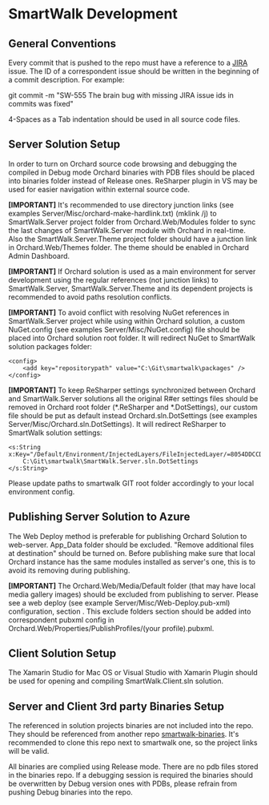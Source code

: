 SmartWalk Development
=====================

General Conventions
-------------------
Every commit that is pushed to the repo must have a reference to a [JIRA](https://smartwalk.atlassian.net) issue. The ID of a correspondent issue should be written in the beginning of a commit description. For example:

git commit -m "SW-555 The brain bug with missing JIRA issue ids in commits was fixed"

4-Spaces as a Tab indentation should be used in all source code files. 

Server Solution Setup
---------------------
In order to turn on Orchard source code browsing and debugging the compiled in Debug mode Orchard binaries with PDB files should be placed into binaries folder instead of Release ones. ReSharper plugin in VS may be used for easier navigation within external source code.

**[IMPORTANT]** It's recommended to use directory junction links (see examples Server/Misc/orchard-make-hardlink.txt) (mklink /j) to SmartWalk.Server project folder from Orchard.Web/Modules folder to sync the last changes of SmartWalk.Server module with Orchard in real-time. Also the SmartWalk.Server.Theme project folder should have a junction link in Orchard.Web/Themes folder. The theme should be enabled in Orchard Admin Dashboard.

**[IMPORTANT]** If Orchard solution is used as a main environment for server development using the regular references (not junction links) to SmartWalk.Server, SmartWalk.Server.Theme and its dependent projects is recommended to avoid paths resolution conflicts.

**[IMPORTANT]** To avoid conflict with resolving NuGet references in SmartWalk.Server project while using within Orchard solution, a custom NuGet.config (see examples Server/Misc/NuGet.config) file should be placed into Orchard solution root folder. It will redirect NuGet to SmartWalk solution packages folder:

	<config>
		<add key="repositorypath" value="C:\Git\smartwalk\packages" />
	</config> 
  
**[IMPORTANT]**  To keep ReSharper settings synchronized between Orchard and SmartWalk.Server solutions all the original R#er settings files should be removed in Orchard root folder (*.ReSharper and *.DotSettings), our custom file should be put as default instead Orchard.sln.DotSettings (see examples Server/Misc/Orchard.sln.DotSettings). It will redirect ReSharper to SmartWalk solution settings:

	<s:String x:Key="/Default/Environment/InjectedLayers/FileInjectedLayer/=8054DDCCDFCFDA4AB36ED948952DCD4B/AbsolutePath/@EntryValue">
		C:\Git\smartwalk\SmartWalk.Server.sln.DotSettings
	</s:String>
	
Please update paths to smartwalk GIT root folder accordingly to your local environment config.

Publishing Server Solution to Azure
-----------------------------------

The Web Deploy method is preferable for publishing Orchard Solution to web-server. App_Data folder should be excluded. "Remove additional files at destination" should be turned on. Before publishing make sure that local Orchard instance has the same modules installed as server's one, this is to avoid its removing during publishing.

**[IMPORTANT]** The Orchard.Web/Media/Default folder (that may have local media gallery images) should be excluded from publishing to server. Please see a web deploy (see example Server/Misc/Web-Deploy.pub-xml) configuration, section <ExcludeFoldersFromDeployment />. This exclude folders section should be added into correspondent pubxml config in Orchard.Web/Properties/PublishProfiles/(your profile).pubxml.

Client Solution Setup
---------------------
The Xamarin Studio for Mac OS or Visual Studio with Xamarin Plugin should be used for opening and compiling SmartWalk.Client.sln solution.

Server and Client 3rd party Binaries Setup
-------------------------------------------
The referenced in solution projects binaries are not included into the repo. They should be referenced from another repo [smartwalk-binaries](https://bitbucket.org/showmap/smartwalk-binaries). It's recommended to clone this repo next to smartwalk one, so the project links will be valid.

All binaries are complied using Release mode. There are no pdb files stored in the binaries repo. If a debugging session is required the binaries should be overwritten by Debug version ones with PDBs, please refrain from pushing Debug binaries into the repo.
